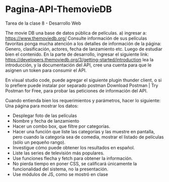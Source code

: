 # Pagina-API-ThemovieDB
Tarea de la clase 8 - Desarrollo Web

The movie DB una base de datos pública de películas.
a) ingresar a:
https://www.themoviedb.org/
Consulte información de sus películas favoritas
ponga mucha atención a los detalles de información de la página:
Genero, clasificación, actores, fecha de lanzamiento etc.
Luego de estudiar bien el contenido.
En la parte de desarrollo, ingresar el siguiente link:
https://developers.themoviedb.org/3/getting-started/introduction
lea la introducción, y la documentación del API, cree una cuenta para que le asignen un token 
para consumir el API.

En visual studio code, puede agregar el siguiente plugin thunder client, o si lo prefiere puede 
instalar por separado postman Download Postman | Try Postman for Free, para probar las 
peticiones de información del API.

Cuando entienda bien los requerimientos y parámetros, hacer lo siguiente:
Una página para mostrar los datos:
- Desplegar foto de las películas
- Nombre y fecha de lanzamiento
- Hacer un combo box, que filtre por categorías.
- Hacer una función que liste las categorías y las muestre en pantalla, pero cuando la 
categoría sea de comedia, mostrar el listado de películas (sólo un pequeño rango).
- Investigue cómo puede obtener los resultados en español.
- Liste las series de televisión más populares.
- Use funciones flecha y fetch para obtener la información.
- No pierda tiempo en poner CSS, se calificará únicamente la funcionalidad del sistema, no 
la presentación.
- Use módulos de JS, como se mostró en clase
